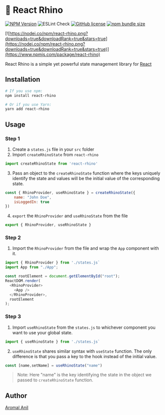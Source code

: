 # 🦏 React Rhino 

[![NPM Version](https://img.shields.io/npm/v/react-rhino)](https://www.npmjs.com/package/react-rhino)
![ESLint Check](https://github.com/aromalanil/react-rhino/workflows/ESLint-Check/badge.svg)
[![GitHub license](https://img.shields.io/badge/license-MIT-blue.svg)](https://github.com/aromalanil/react-rhino/blob/master/LICENSE)
[![npm bundle size](https://img.shields.io/bundlephobia/minzip/react-rhino)](https://www.npmjs.com/package/react-rhino)

[![https://nodei.co/npm/react-rhino.png?downloads=true&downloadRank=true&stars=true](https://nodei.co/npm/react-rhino.png?downloads=true&downloadRank=true&stars=true)](https://www.npmjs.com/package/react-rhino)

React Rhino is a simple yet powerful state management library for [React](https://reactjs.org/)

## Installation 

```bash
# If you use npm:
npm install react-rhino

# Or if you use Yarn:
yarn add react-rhino
```

## Usage

### Step 1
1. Create a `states.js` file in your `src` folder
2. Import `createRhinoState` from `react-rhino`

```js
import createRhinoState from 'react-rhino'
```

3. Pass an object to the `createRhinoState` function where the keys uniquely identify the state and values will be the initial value of the corresponding state.

```js
const { RhinoProvider, useRhinoState } = createRhinoState({
    name: "John Doe",
    isLoggedIn: true
})
```
4. `export` the `RhinoProvider` and `useRhinoState` from the file

```js
export { RhinoProvider, useRhinoState }
```

### Step 2
1. Import the `RhinoProvider` from the file and wrap the `App` component with it.

```js
import { RhinoProvider } from './states.js`
import App from "./App";

const rootElement = document.getElementById("root");
ReactDOM.render(
  <RhinoProvider>
    <App />
  </RhinoProvider>,
  rootElement
);

```

### Step 3
1. Import `useRhinoState` from the `states.js` to whichever component you want to use your global state.
```js
import { useRhinoState } from './states.js`
```
2. `useRhinoState` shares similar syntax with `useState` function. The only difference is that you pass a key to the hook instead of the initial value.
```js
const [name,setName] = useRhinoState("name")
```

> Note: Here "name" is the key identifying the state in the object we passed to `createRhinoState` function.


## Author
[Aromal Anil](https://aromalanil.tech)